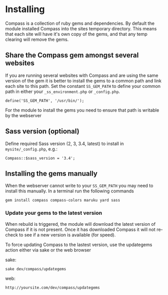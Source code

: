 # Installing

Compass is a collection of ruby gems and dependencies. By default the module installed Compass into the sites temporary 
directory. This means that each site will have it's own copy of the gems, and that any temp clearing will remove the gems.

## Share the Compass gem amongst several websites

If you are running several websites with Compass and are using the same version of the gem it is better to install
the gems to a common path and link each site to this path. Set the constant `SS_GEM_PATH` to define your common path in
either your `_ss_environment.php` or `_config.php`.

	define('SS_GEM_PATH', '/usr/bin/');
	
For the module to install the gems you need to ensure that path is writable by the webserver

## Sass version (optional)

Define required Sass version (2, 3, 3.4, latest) to install in `mysite/_config.php`, e.g.:

    Compass::$sass_version = '3.4';

## Installing the gems manually

When the webserver cannot write to your `SS_GEM_PATH` you may need to install this manually. In a terminal run the
following commands

	gem install compass compass-colors maruku yard sass
	

### Update your gems to the latest version

When rebuild is triggered, the module will download the latest version of Compass if it is not present. Once it has 
downloaded Compass it will not re-check to see if a new version is available (for speed).

To force updating Compass to the lastest version, use the updategems action either via sake or the web browser

sake:
	
	sake dev/compass/updategems
	
web:
	
	http://yoursite.com/dev/compass/updategems
